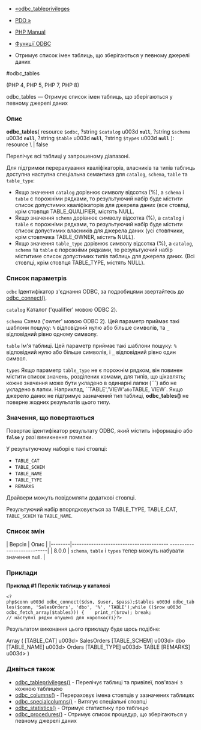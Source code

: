 - [«odbc_tableprivileges](function.odbc-tableprivileges.md)
- [PDO »](book.pdo.md)

- [PHP Manual](index.md)
- [Функції ODBC](ref.uodbc.md)
- Отримує список імен таблиць, що зберігаються у певному джерелі
даних

#odbc_tables

(PHP 4, PHP 5, PHP 7, PHP 8)

odbc_tables — Отримує список імен таблиць, що зберігаються у певному
джерелі даних

### Опис

**odbc_tables**(
resource `$odbc`,
?string `$catalog` u003d **`null`**,
?string `$schema` u003d **`null`**,
?string `$table` u003d **`null`**,
?string `$types` u003d **`null`**
): resource \ | false

Перелічує всі таблиці у запрошеному діапазоні.

Для підтримки перерахування кваліфікаторів, власників та типів таблиць
доступна наступна спеціальна семантика для `catalog`, `schema`,
`table` та `table_type`:

- Якщо значення `catalog` дорівнює символу відсотка (%), а `schema` і
`table` є порожніми рядками, то результуючий набір буде
містити список допустимих кваліфікаторів для джерела даних (все
стовпці, крім стовпця TABLE_QUALIFIER, містять NULL.
- Якщо значення `schema` дорівнює символу відсотка (%), а `catalog` і
`table` є порожніми рядками, то результуючий набір буде
містити список допустимих власників для джерела даних (усі
стовпчики, крім стовпчика TABLE_OWNER, містять NULL).
- Якщо значення `table_type` дорівнює символу відсотка (%), а `catalog`,
`schema` та `table` є порожніми рядками, то результуючий
набір міститиме список допустимих типів таблиць для джерела
даних. (Всі стовпці, крім стовпця TABLE_TYPE, містять NULL).

### Список параметрів

`odbc`
Ідентифікатор з'єднання ODBC, за подробицями звертайтесь до
[odbc_connect()](function.odbc-connect.md).

`catalog`
Каталог ('qualifier' мовою ODBC 2).

`schema`
Схема ('owner' мовою ODBC 2). Цей параметр приймає такі
шаблони пошуку: `%` відповідний нулю або більше символів, та `_`
відповідний рівно одному символу.

`table`
Ім'я таблиці. Цей параметр приймає такі шаблони пошуку: `%`
відповідний нулю або більше символів, і `_` відповідний рівно
один символ.

`types`
Якщо параметр `table_type` не є порожнім рядком, він повинен
містити список значень, розділених комами, для типів, що цікавлять;
кожне значення може бути укладено в одинарні лапки (```) або не
укладено в лапки. Наприклад, ``TABLE','VIEW'` або `TABLE, VIEW`. Якщо
джерело даних не підтримує зазначений тип таблиці, **odbc_tables()**
не поверне жодних результатів цього типу.

### Значення, що повертаються

Повертає ідентифікатор результату ODBC, який містить інформацію або
**`false`** у разі виникнення помилки.

У результуючому наборі є такі стовпці:

- `TABLE_CAT`
- `TABLE_SCHEM`
- `TABLE_NAME`
- `TABLE_TYPE`
- `REMARKS`

Драйвери можуть повідомляти додаткові стовпці.

Результуючий набір впорядковується за TABLE_TYPE, TABLE_CAT,
`TABLE_SCHEM` та `TABLE_NAME`.

### Список змін

| Версія | Опис |
|--------|---------------------------------------- ---------------------------|
| 8.0.0 | `schema`, `table` і `types` тепер можуть набувати значення null. |

### Приклади

**Приклад #1 Перелік таблиць у каталозі**

` <?php$conn u003d odbc_connect($dsn, $user, $pass);$tables u003d odbc_tables($conn, 'SalesOrders', 'dbo', '%', 'TABLE');while (($row u003d odbc_fetch_array($tables))) {    print_r($row); break; // наступні рядки опущені для короткості}?> `

Результатом виконання цього прикладу буде щось подібне:

Array
(
[TABLE_CAT] u003d> SalesOrders
[TABLE_SCHEM] u003d> dbo
[TABLE_NAME] u003d> Orders
[TABLE_TYPE] u003d> TABLE
[REMARKS] u003d>
)

### Дивіться також

- [odbc_tableprivileges()](function.odbc-tableprivileges.md) -
Перелічує таблиці та привілеї, пов'язані з кожною таблицею
- [odbc_columns()](function.odbc-columns.md) - Перераховує імена
стовпців у зазначених таблицях
- [odbc_specialcolumns()](function.odbc-specialcolumns.md) -
Витягує спеціальні стовпці
- [odbc_statistics()](function.odbc-statistics.md) - Отримує
статистику про таблицю
- [odbc_procedures()](function.odbc-procedures.md) - Отримує список
процедур, що зберігаються у певному джерелі даних
